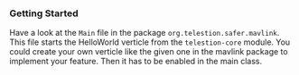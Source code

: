 ### Getting Started

Have a look at the `Main` file in the package `org.telestion.safer.mavlink`. 
This file starts the HelloWorld verticle from the `telestion-core` module. 
You could create your own verticle like the given one in the mavlink package to implement your feature.
Then it has to be enabled in the main class.